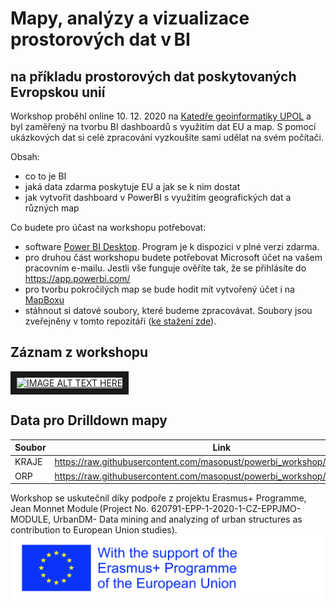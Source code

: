 # Mapy, analýzy a vizualizace prostorových dat v BI
na příkladu prostorových dat poskytovaných Evropskou unií
------
Workshop proběhl online 10. 12. 2020 na [Katedře geoinformatiky UPOL](http://www.geoinformatics.upol.cz) a byl zaměřený na tvorbu BI dashboardů s využitím dat EU a map.  S pomocí ukázkových dat si celé zpracování vyzkoušíte sami udělat na svém počítači. 

Obsah:
- co to je BI
- jaká data zdarma poskytuje EU a jak se k nim dostat
- jak vytvořit dashboard v PowerBI s využitím geografických dat a různých map

Co budete pro účast na workshopu potřebovat:
- software [Power BI Desktop](https://www.microsoft.com/cs-CZ/download/details.aspx?id=58494). Program je k dispozici v plné verzi zdarma.
- pro druhou část workshopu budete potřebovat Microsoft účet na vašem pracovním e-mailu. Jestli vše funguje ověříte tak, že se přihlásíte do https://app.powerbi.com/ 
- pro tvorbu pokročilých map se bude hodit mít vytvořený účet i na [MapBoxu](https://account.mapbox.com/auth/signup)
- stáhnout si datové soubory, které budeme zpracovávat. Soubory jsou zveřejněny v tomto repozitáři ([ke stažení zde](https://github.com/masopust/powerbi_workshop/raw/main/data.zip)).

## Záznam z workshopu

<a href="http://www.youtube.com/watch?feature=player_embedded&v=eH2AJqv7Y2g
" target="_blank"><img src="http://img.youtube.com/vi/eH2AJqv7Y2g/0.jpg" 
alt="IMAGE ALT TEXT HERE" width="480" height="360" border="10" /></a>

## Data pro Drilldown mapy
| Soubor         |  Link |
| ------------- | -----|
|KRAJE|  https://raw.githubusercontent.com/masopust/powerbi_workshop/main/kraje.json |
|ORP|  https://raw.githubusercontent.com/masopust/powerbi_workshop/main/orp.json |


Workshop se uskutečnil díky podpoře z projektu Erasmus+ Programme, Jean Monnet Module (Project No. 620791-EPP-1-2020-1-CZ-EPPJMO-MODULE, UrbanDM- Data mining and analyzing of urban structures as contribution to European Union studies).
![alt text](https://raw.githubusercontent.com/masopust/powerbi_workshop/main/img/logosErasmusRight.jpg "EU Erasmus logo")
